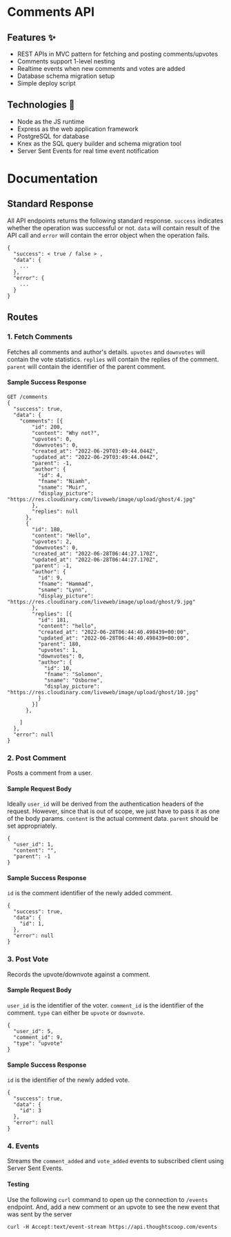 # Comments API

## Features ✨

- REST APIs in MVC pattern for fetching and posting comments/upvotes
- Comments support 1-level nesting
- Realtime events when new comments and votes are added
- Database schema migration setup
- Simple deploy script

## Technologies 🧰

- Node as the JS runtime
- Express as the web application framework
- PostgreSQL for database
- Knex as the SQL query builder and schema migration tool
- Server Sent Events for real time event notification

# Documentation

## Standard Response

All API endpoints returns the following standard response. `success` indicates whether the operation was successful or not. `data` will contain result of the API call and `error` will contain the error object when the operation fails.

```
{
  "success": < true / false > ,
  "data": {
    ...
  },
  "error": {
    ...
  }
}
```

## Routes

### 1. Fetch Comments

Fetches all comments and author's details. `upvotes` and `downvotes` will contain the vote statistics. `replies` will contain the replies of the comment. `parent` will contain the identifier of the parent comment.

#### Sample Success Response

```
GET /comments
{
  "success": true,
  "data": {
    "comments": [{
        "id": 200,
        "content": "Why not?",
        "upvotes": 0,
        "downvotes": 0,
        "created_at": "2022-06-29T03:49:44.044Z",
        "updated_at": "2022-06-29T03:49:44.044Z",
        "parent": -1,
        "author": {
          "id": 4,
          "fname": "Niamh",
          "sname": "Muir",
          "display_picture": "https://res.cloudinary.com/liveweb/image/upload/ghost/4.jpg"
        },
        "replies": null
      },
      {
        "id": 180,
        "content": "Hello",
        "upvotes": 2,
        "downvotes": 0,
        "created_at": "2022-06-28T06:44:27.170Z",
        "updated_at": "2022-06-28T06:44:27.170Z",
        "parent": -1,
        "author": {
          "id": 9,
          "fname": "Hammad",
          "sname": "Lynn",
          "display_picture": "https://res.cloudinary.com/liveweb/image/upload/ghost/9.jpg"
        },
        "replies": [{
          "id": 181,
          "content": "hello",
          "created_at": "2022-06-28T06:44:40.498439+00:00",
          "updated_at": "2022-06-28T06:44:40.498439+00:00",
          "parent": 180,
          "upvotes": 1,
          "downvotes": 0,
          "author": {
            "id": 10,
            "fname": "Solomon",
            "sname": "Osborne",
            "display_picture": "https://res.cloudinary.com/liveweb/image/upload/ghost/10.jpg"
          }
        }]
      },

    ]
  },
  "error": null
}
```

### 2. Post Comment

Posts a comment from a user.

#### Sample Request Body

Ideally `user_id` will be derived from the authentication headers of the request. However, since that is out of scope, we just have to pass it as one of the body params. `content` is the actual comment data. `parent` should be set appropriately.

```
{
  "user_id": 1,
  "content": "",
  "parent": -1
}
```

#### Sample Success Response

`id` is the comment identifier of the newly added comment.

```
{
  "success": true,
  "data": {
    "id": 1,
  },
  "error": null
}
```

### 3. Post Vote

Records the upvote/downvote against a comment.

#### Sample Request Body

`user_id` is the identifier of the voter. `comment_id` is the identifier of the comment. `type` can either be `upvote` or `downvote`.

```
{
  "user_id": 5,
  "comment_id": 9,
  "type": "upvote"
}
```

#### Sample Success Response

`id` is the identifier of the newly added vote.

```
{
  "success": true,
  "data": {
    "id": 3
  },
  "error": null
}
```

### 4. Events

Streams the `comment_added` and `vote_added` events to subscribed client using Server Sent Events.

#### Testing

Use the following `curl` command to open up the connection to `/events` endpoint. And, add a new comment or an upvote to see the new event that was sent by the server

```
curl -H Accept:text/event-stream https://api.thoughtscoop.com/events
```
